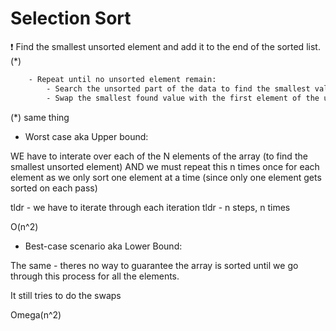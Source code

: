 # Selection Sort

❗️ Find the smallest unsorted element and add it to the end of the sorted list.(\*)

```bash
    - Repeat until no unsorted element remain:
        - Search the unsorted part of the data to find the smallest value
        - Swap the smallest found value with the first element of the unsorted part(*)
```

(\*) same thing

- Worst case aka Upper bound:

WE have to interate over each of the N elements of the array (to find the smallest unsorted element)
AND we must repeat this n times once for each element as we only sort one element at a time (since only one element gets sorted on each pass)

tldr - we have to iterate through each iteration
tldr - n steps, n times

O(n^2)

- Best-case scenario aka Lower Bound:

The same - theres no way to guarantee the array is sorted until we go through this process
for all the elements.

It still tries to do the swaps

Omega(n^2)
